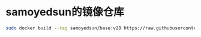 # samoyedsun的镜像仓库

```sh
sudo docker build --tag samoyedsun/base:v20 https://raw.githubusercontent.com/samoyedsun/Dockerfile/master/base/Dockerfile
```
